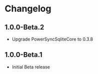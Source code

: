 # Changelog

## 1.0.0-Beta.2

* Upgrade PowerSyncSqliteCore to 0.3.8

## 1.0.0-Beta.1

* Initial Beta release
